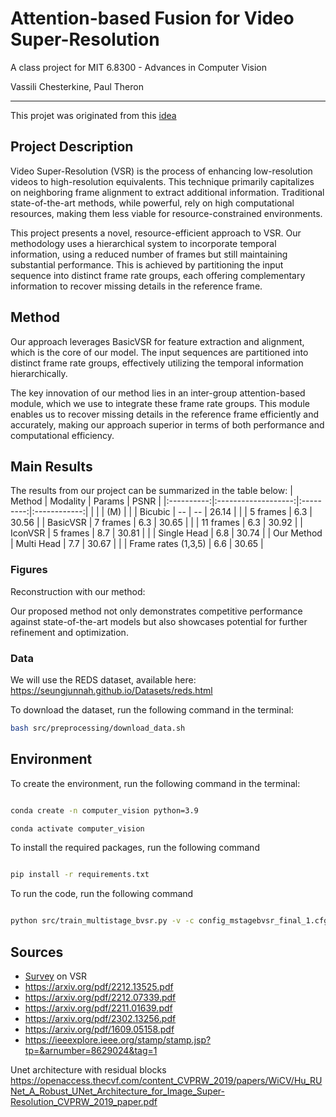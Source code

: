 # Attention-based Fusion for Video Super-Resolution

A class project for MIT 6.8300 - Advances in Computer Vision

Vassili Chesterkine, Paul Theron

---

This projet was originated from this [idea](http://6.869.csail.mit.edu/fa19/projects/video_superresolution.pdf)
## Project Description

Video Super-Resolution (VSR) is the process of enhancing low-resolution videos to high-resolution equivalents. This technique primarily capitalizes on neighboring frame alignment to extract additional information. Traditional state-of-the-art methods, while powerful, rely on high computational resources, making them less viable for resource-constrained environments.

This project presents a novel, resource-efficient approach to VSR. Our methodology uses a hierarchical system to incorporate temporal information, using a reduced number of frames but still maintaining substantial performance. This is achieved by partitioning the input sequence into distinct frame rate groups, each offering complementary information to recover missing details in the reference frame.

## Method

Our approach leverages BasicVSR for feature extraction and alignment, which is the core of our model. The input sequences are partitioned into distinct frame rate groups, effectively utilizing the temporal information hierarchically.

The key innovation of our method lies in an inter-group attention-based module, which we use to integrate these frame rate groups. This module enables us to recover missing details in the reference frame efficiently and accurately, making our approach superior in terms of both performance and computational efficiency.

## Main Results

The results from our project can be summarized in the table below:
|   Method   |       Modality      |   Params  |     PSNR     |
|:----------:|:-------------------:|:---------:|:------------:|
|            |                     |    (M)    |              |
|   Bicubic  |          --         |     --    |  26.14 |
|            |       5 frames      | 6.3 |  30.56 |
|  BasicVSR  |       7 frames      | 6.3 |  30.65 |
|            |      11 frames      | 6.3 |  30.92 |
|   IconVSR  |       5 frames      | 8.7 |  30.81 |
|            |     Single Head     | 6.8 |  30.74 |
| Our Method |      Multi Head     | 7.7 |  30.67 |
|            | Frame rates (1,3,5) | 6.6 |  30.65 |

### Figures

Reconstruction with our method:
    


Our proposed method not only demonstrates competitive performance against state-of-the-art models but also showcases potential for further refinement and optimization.

### Data

We will use the REDS dataset, available here:
https://seungjunnah.github.io/Datasets/reds.html

To download the dataset, run the following command in the terminal:

```bash
bash src/preprocessing/download_data.sh    
```

## Environment

To create the environment, run the following command in the terminal:

```bash

conda create -n computer_vision python=3.9

conda activate computer_vision
```

To install the required packages, run the following command

```bash

pip install -r requirements.txt

```

To run the code, run the following command

```bash

python src/train_multistage_bvsr.py -v -c config_mstagebvsr_final_1.cfg

```

## Sources

- [Survey](https://link.springer.com/article/10.1007/s10462-022-10147-y) on VSR
- https://arxiv.org/pdf/2212.13525.pdf
- https://arxiv.org/pdf/2212.07339.pdf
- https://arxiv.org/pdf/2211.01639.pdf
- https://arxiv.org/pdf/2302.13256.pdf
- https://arxiv.org/pdf/1609.05158.pdf
- https://ieeexplore.ieee.org/stamp/stamp.jsp?tp=&arnumber=8629024&tag=1

Unet architecture with residual blocks
https://openaccess.thecvf.com/content_CVPRW_2019/papers/WiCV/Hu_RUNet_A_Robust_UNet_Architecture_for_Image_Super-Resolution_CVPRW_2019_paper.pdf